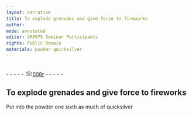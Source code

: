 ```yaml
---
layout: narrative
title: To explode grenades and give force to fireworks
author:
mode: annotated
editor: GR8975 Seminar Participants
rights: Public Domain
materials: powder quicksilver
---
```


 <br/>- - - - - <a href="http://gallica.bnf.fr/ark:/12148/btv1b10500001g/f21.image"><img src="../assets/photo-icon.png" alt="folio image: " style="display:inline-block; margin-bottom:-3px;"/>008r</a> - - - - - <br/> 
## To explode grenades and give force to fireworks

 
   Put into the powder one sixth as much of quicksilver 
 